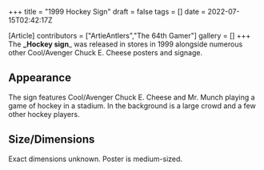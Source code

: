 +++
title = "1999 Hockey Sign"
draft = false
tags = []
date = 2022-07-15T02:42:17Z

[Article]
contributors = ["ArtieAntlers","The 64th Gamer"]
gallery = []
+++
The **_Hockey sign**_ was released in stores in 1999 alongside numerous other Cool/Avenger Chuck E. Cheese posters and signage.

## Appearance ##

The sign features Cool/Avenger Chuck E. Cheese and Mr. Munch playing a game of hockey in a stadium. In the background is a large crowd and a few other hockey players.

## Size/Dimensions ##
Exact dimensions unknown. Poster is medium-sized.